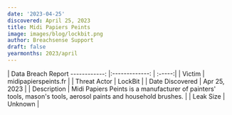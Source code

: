 ```yaml
---
date: '2023-04-25'
discovered: April 25, 2023
title: Midi Papiers Peints
image: images/blog/lockbit.png
author: Breachsense Support
draft: false
yearmonths: 2023/april
---
```



| Data Breach Report
------------:     |:-------------:    | :-----:|
| Victim      | midipapierspeints.fr      | 
| Threat Actor      | LockBit      | 
| Date Discovered      | Apr 25, 2023      | 
| Description      | Midi Papiers Peints is a manufacturer of painters' tools, mason's tools, aerosol paints and household brushes.      | 
| Leak Size      | Unknown      | 

